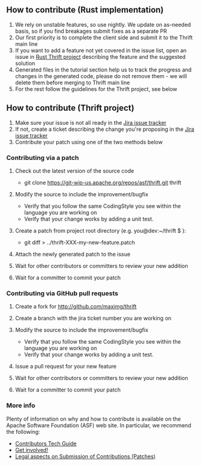## How to contribute (Rust implementation)

 1. We rely on unstable features, so use nightly. We update on as-needed basis, so if you find breakages submit fixes as a separate PR
 1. Our first priority is to complete the client side and submit it to the Thrift main line
 1. If you want to add a feature not yet covered in the issue list, open an issue in [Rust Thrift project](https://github.com/maximg/thrift/) describing the feature and the suggested solution
 1. Generated files in the tutorial section help us to track the progress and changes in the generated code, please do not remove them - we will delete them before merging to Thrift main line
 1. For the rest follow the guidelines for the Thrift project, see below

## How to contribute (Thrift project)

 1. Make sure your issue is not all ready in the [Jira issue tracker](http://issues.apache.org/jira/browse/THRIFT)
 1. If not, create a ticket describing the change you're proposing in the [Jira issue tracker](http://issues.apache.org/jira/browse/THRIFT)
 1. Contribute your patch using one of the two methods below
 
### Contributing via a patch
 
1. Check out the latest version of the source code
	
	* git clone https://git-wip-us.apache.org/repos/asf/thrift.git thrift 

1. Modify the source to include the improvement/bugfix
	
	* Verify that you follow the same CodingStyle you see within the language you are working on
	* Verify that your change works by adding a unit test.

1. Create a patch from project root directory (e.g. you@dev:~/thrift $ ):
	
	* git diff > ../thrift-XXX-my-new-feature.patch

1. Attach the newly generated patch to the issue
1. Wait for other contributors or committers to review your new addition
1. Wait for a committer to commit your patch
 
### Contributing via GitHub pull requests

1. Create a fork for http://github.com/maximg/thrift
1. Create a branch with the jira ticket number you are working on
1. Modify the source to include the improvement/bugfix
	
	* Verify that you follow the same CodingStyle you see within the language you are working on
	* Verify that your change works by adding a unit test. 

1. Issue a pull request for your new feature
1. Wait for other contributors or committers to review your new addition
1. Wait for a committer to commit your patch

### More info
 
 Plenty of information on why and how to contribute is available on the Apache Software Foundation (ASF) web site. In particular, we recommend the following:
 
 * [Contributors Tech Guide](http://www.apache.org/dev/contributors)
 * [Get involved!](http://www.apache.org/foundation/getinvolved.html)
 * [Legal aspects on Submission of Contributions (Patches)](http://www.apache.org/licenses/LICENSE-2.0.html#contributions)
